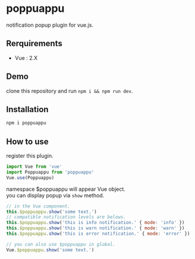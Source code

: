 # poppuappu
notification popup plugin for vue.js.

## Rerquirements
- Vue : 2.X

## Demo
clone this repository and run `npm i && npm run dev`.

## Installation
```cmd
npm i poppuappu
```

## How to use
register this plugin.
```js
import Vue from 'vue'
import Poppuappu from 'poppuappu'
Vue.use(Poppuappu)
```

namespace $poppuappu will appear Vue object.  
you can display popup via `show` method.
```js
// in the Vue component.
this.$poppuappu.show('some text.')
// compatible notification levels are belows.
this.$poppuappu.show('this is info notification.' { mode: 'info' })
this.$poppuappu.show('this is warn notification.' { mode: 'warn' })
this.$poppuappu.show('this is error notification.' { mode: 'error' })

// you can also use $poppuappu in global.
Vue.$poppuappu.show('some text.')
```
